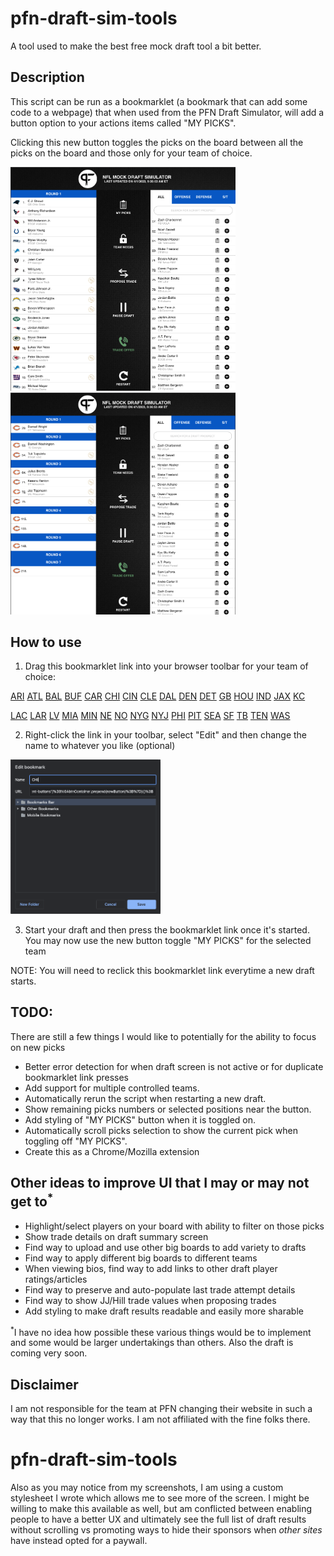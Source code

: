 # pfn-draft-sim-tools
A tool used to make the best free mock draft tool a bit better.

## Description
This script can be run as a bookmarklet (a bookmark that can add some code to a webpage) that when used from the PFN Draft Simulator, will add a button option to your actions items called "MY PICKS". 

Clicking this new button toggles the picks on the board between all the picks on the board and those only for your team of choice.

<img src="./images/toggle-off.png" width="360" alt="Screenshot toggle off" />
<img src="./images/toggle-on.png" width="360" alt="Screenshot toggle on" />


## How to use
1. Drag this bookmarklet link into your browser toolbar for your team of choice:

[ARI]("javascript:(function()%7Bconst%20TEAM%20%3D%20'ARI'%3B%0Alet%20toggledOn%20%3D%20false%3B%0A%0Aconst%20toggleMyPicks%20%3D%20(team)%20%3D%3E%20%7B%0A%20%20toggledOn%20%3D%20!toggledOn%3B%0A%0A%20%20const%20picks%20%3D%20document.getElementById('draft-order-list-container').getElementsByClassName('draft-card')%0A%0A%20%20const%20isMyPick%20%3D%20p%20%3D%3E%20(p.firstChild.firstChild.alt%20%3D%3D%3D%20team)%3B%0A%20%20for%20(const%20p%20of%20picks)%20%7B%0A%20%20%20%20p.style.display%20%3D%20(toggledOn%20%26%26%20!isMyPick(p))%20%3F%20'none'%20%3A%20'flex'%3B%0A%20%20%7D%0A%7D%0A%0Aconst%20btnImg%20%3D%20document.createElement('img')%3B%0AbtnImg.style.filter%20%3D%20'invert(1)'%3B%0AbtnImg.src%20%3D%20%22%2Fmockdraft%2Fsim-control-icons%2Fscouting-report-icon.png%22%3B%0A%0Aconst%20btnTxt%20%3D%20document.createElement('p')%3B%0AbtnTxt.innerText%20%3D%20'MY%20PICKS'%3B%0A%0Aconst%20newButton%20%3D%20document.createElement('button')%3B%0AnewButton.classList.add('sim-management-button-div')%3B%0AnewButton.addEventListener(%22click%22%2C%20()%20%3D%3E%20toggleMyPicks(TEAM)%2C%20false)%3B%0AnewButton.appendChild(btnImg)%3B%0AnewButton.appendChild(btnTxt)%3B%0A%0Aconst%20btnContainer%20%3D%20document.getElementById('sim-management-buttons')%3B%0AbtnContainer.prepend(newButton)%3B%7D)()%3B">)
[ATL]("javascript:(function()%7Bconst%20TEAM%20%3D%20'ATL'%3B%0Alet%20toggledOn%20%3D%20false%3B%0A%0Aconst%20toggleMyPicks%20%3D%20(team)%20%3D%3E%20%7B%0A%20%20toggledOn%20%3D%20!toggledOn%3B%0A%0A%20%20const%20picks%20%3D%20document.getElementById('draft-order-list-container').getElementsByClassName('draft-card')%0A%0A%20%20const%20isMyPick%20%3D%20p%20%3D%3E%20(p.firstChild.firstChild.alt%20%3D%3D%3D%20team)%3B%0A%20%20for%20(const%20p%20of%20picks)%20%7B%0A%20%20%20%20p.style.display%20%3D%20(toggledOn%20%26%26%20!isMyPick(p))%20%3F%20'none'%20%3A%20'flex'%3B%0A%20%20%7D%0A%7D%0A%0Aconst%20btnImg%20%3D%20document.createElement('img')%3B%0AbtnImg.style.filter%20%3D%20'invert(1)'%3B%0AbtnImg.src%20%3D%20%22%2Fmockdraft%2Fsim-control-icons%2Fscouting-report-icon.png%22%3B%0A%0Aconst%20btnTxt%20%3D%20document.createElement('p')%3B%0AbtnTxt.innerText%20%3D%20'MY%20PICKS'%3B%0A%0Aconst%20newButton%20%3D%20document.createElement('button')%3B%0AnewButton.classList.add('sim-management-button-div')%3B%0AnewButton.addEventListener(%22click%22%2C%20()%20%3D%3E%20toggleMyPicks(TEAM)%2C%20false)%3B%0AnewButton.appendChild(btnImg)%3B%0AnewButton.appendChild(btnTxt)%3B%0A%0Aconst%20btnContainer%20%3D%20document.getElementById('sim-management-buttons')%3B%0AbtnContainer.prepend(newButton)%3B%7D)()%3B">)
[BAL]("javascript:(function()%7Bconst%20TEAM%20%3D%20'BAL'%3B%0Alet%20toggledOn%20%3D%20false%3B%0A%0Aconst%20toggleMyPicks%20%3D%20(team)%20%3D%3E%20%7B%0A%20%20toggledOn%20%3D%20!toggledOn%3B%0A%0A%20%20const%20picks%20%3D%20document.getElementById('draft-order-list-container').getElementsByClassName('draft-card')%0A%0A%20%20const%20isMyPick%20%3D%20p%20%3D%3E%20(p.firstChild.firstChild.alt%20%3D%3D%3D%20team)%3B%0A%20%20for%20(const%20p%20of%20picks)%20%7B%0A%20%20%20%20p.style.display%20%3D%20(toggledOn%20%26%26%20!isMyPick(p))%20%3F%20'none'%20%3A%20'flex'%3B%0A%20%20%7D%0A%7D%0A%0Aconst%20btnImg%20%3D%20document.createElement('img')%3B%0AbtnImg.style.filter%20%3D%20'invert(1)'%3B%0AbtnImg.src%20%3D%20%22%2Fmockdraft%2Fsim-control-icons%2Fscouting-report-icon.png%22%3B%0A%0Aconst%20btnTxt%20%3D%20document.createElement('p')%3B%0AbtnTxt.innerText%20%3D%20'MY%20PICKS'%3B%0A%0Aconst%20newButton%20%3D%20document.createElement('button')%3B%0AnewButton.classList.add('sim-management-button-div')%3B%0AnewButton.addEventListener(%22click%22%2C%20()%20%3D%3E%20toggleMyPicks(TEAM)%2C%20false)%3B%0AnewButton.appendChild(btnImg)%3B%0AnewButton.appendChild(btnTxt)%3B%0A%0Aconst%20btnContainer%20%3D%20document.getElementById('sim-management-buttons')%3B%0AbtnContainer.prepend(newButton)%3B%7D)()%3B">)
[BUF]("javascript:(function()%7Bconst%20TEAM%20%3D%20'BUF'%3B%0Alet%20toggledOn%20%3D%20false%3B%0A%0Aconst%20toggleMyPicks%20%3D%20(team)%20%3D%3E%20%7B%0A%20%20toggledOn%20%3D%20!toggledOn%3B%0A%0A%20%20const%20picks%20%3D%20document.getElementById('draft-order-list-container').getElementsByClassName('draft-card')%0A%0A%20%20const%20isMyPick%20%3D%20p%20%3D%3E%20(p.firstChild.firstChild.alt%20%3D%3D%3D%20team)%3B%0A%20%20for%20(const%20p%20of%20picks)%20%7B%0A%20%20%20%20p.style.display%20%3D%20(toggledOn%20%26%26%20!isMyPick(p))%20%3F%20'none'%20%3A%20'flex'%3B%0A%20%20%7D%0A%7D%0A%0Aconst%20btnImg%20%3D%20document.createElement('img')%3B%0AbtnImg.style.filter%20%3D%20'invert(1)'%3B%0AbtnImg.src%20%3D%20%22%2Fmockdraft%2Fsim-control-icons%2Fscouting-report-icon.png%22%3B%0A%0Aconst%20btnTxt%20%3D%20document.createElement('p')%3B%0AbtnTxt.innerText%20%3D%20'MY%20PICKS'%3B%0A%0Aconst%20newButton%20%3D%20document.createElement('button')%3B%0AnewButton.classList.add('sim-management-button-div')%3B%0AnewButton.addEventListener(%22click%22%2C%20()%20%3D%3E%20toggleMyPicks(TEAM)%2C%20false)%3B%0AnewButton.appendChild(btnImg)%3B%0AnewButton.appendChild(btnTxt)%3B%0A%0Aconst%20btnContainer%20%3D%20document.getElementById('sim-management-buttons')%3B%0AbtnContainer.prepend(newButton)%3B%7D)()%3B">)
[CAR]("javascript:(function()%7Bconst%20TEAM%20%3D%20'CAR'%3B%0Alet%20toggledOn%20%3D%20false%3B%0A%0Aconst%20toggleMyPicks%20%3D%20(team)%20%3D%3E%20%7B%0A%20%20toggledOn%20%3D%20!toggledOn%3B%0A%0A%20%20const%20picks%20%3D%20document.getElementById('draft-order-list-container').getElementsByClassName('draft-card')%0A%0A%20%20const%20isMyPick%20%3D%20p%20%3D%3E%20(p.firstChild.firstChild.alt%20%3D%3D%3D%20team)%3B%0A%20%20for%20(const%20p%20of%20picks)%20%7B%0A%20%20%20%20p.style.display%20%3D%20(toggledOn%20%26%26%20!isMyPick(p))%20%3F%20'none'%20%3A%20'flex'%3B%0A%20%20%7D%0A%7D%0A%0Aconst%20btnImg%20%3D%20document.createElement('img')%3B%0AbtnImg.style.filter%20%3D%20'invert(1)'%3B%0AbtnImg.src%20%3D%20%22%2Fmockdraft%2Fsim-control-icons%2Fscouting-report-icon.png%22%3B%0A%0Aconst%20btnTxt%20%3D%20document.createElement('p')%3B%0AbtnTxt.innerText%20%3D%20'MY%20PICKS'%3B%0A%0Aconst%20newButton%20%3D%20document.createElement('button')%3B%0AnewButton.classList.add('sim-management-button-div')%3B%0AnewButton.addEventListener(%22click%22%2C%20()%20%3D%3E%20toggleMyPicks(TEAM)%2C%20false)%3B%0AnewButton.appendChild(btnImg)%3B%0AnewButton.appendChild(btnTxt)%3B%0A%0Aconst%20btnContainer%20%3D%20document.getElementById('sim-management-buttons')%3B%0AbtnContainer.prepend(newButton)%3B%7D)()%3B">)
[CHI]("javascript:(function()%7Bconst%20TEAM%20%3D%20'CHI'%3B%0Alet%20toggledOn%20%3D%20false%3B%0A%0Aconst%20toggleMyPicks%20%3D%20(team)%20%3D%3E%20%7B%0A%20%20toggledOn%20%3D%20!toggledOn%3B%0A%0A%20%20const%20picks%20%3D%20document.getElementById('draft-order-list-container').getElementsByClassName('draft-card')%0A%0A%20%20const%20isMyPick%20%3D%20p%20%3D%3E%20(p.firstChild.firstChild.alt%20%3D%3D%3D%20team)%3B%0A%20%20for%20(const%20p%20of%20picks)%20%7B%0A%20%20%20%20p.style.display%20%3D%20(toggledOn%20%26%26%20!isMyPick(p))%20%3F%20'none'%20%3A%20'flex'%3B%0A%20%20%7D%0A%7D%0A%0Aconst%20btnImg%20%3D%20document.createElement('img')%3B%0AbtnImg.style.filter%20%3D%20'invert(1)'%3B%0AbtnImg.src%20%3D%20%22%2Fmockdraft%2Fsim-control-icons%2Fscouting-report-icon.png%22%3B%0A%0Aconst%20btnTxt%20%3D%20document.createElement('p')%3B%0AbtnTxt.innerText%20%3D%20'MY%20PICKS'%3B%0A%0Aconst%20newButton%20%3D%20document.createElement('button')%3B%0AnewButton.classList.add('sim-management-button-div')%3B%0AnewButton.addEventListener(%22click%22%2C%20()%20%3D%3E%20toggleMyPicks(TEAM)%2C%20false)%3B%0AnewButton.appendChild(btnImg)%3B%0AnewButton.appendChild(btnTxt)%3B%0A%0Aconst%20btnContainer%20%3D%20document.getElementById('sim-management-buttons')%3B%0AbtnContainer.prepend(newButton)%3B%7D)()%3B">)
[CIN]("javascript:(function()%7Bconst%20TEAM%20%3D%20'CIN'%3B%0Alet%20toggledOn%20%3D%20false%3B%0A%0Aconst%20toggleMyPicks%20%3D%20(team)%20%3D%3E%20%7B%0A%20%20toggledOn%20%3D%20!toggledOn%3B%0A%0A%20%20const%20picks%20%3D%20document.getElementById('draft-order-list-container').getElementsByClassName('draft-card')%0A%0A%20%20const%20isMyPick%20%3D%20p%20%3D%3E%20(p.firstChild.firstChild.alt%20%3D%3D%3D%20team)%3B%0A%20%20for%20(const%20p%20of%20picks)%20%7B%0A%20%20%20%20p.style.display%20%3D%20(toggledOn%20%26%26%20!isMyPick(p))%20%3F%20'none'%20%3A%20'flex'%3B%0A%20%20%7D%0A%7D%0A%0Aconst%20btnImg%20%3D%20document.createElement('img')%3B%0AbtnImg.style.filter%20%3D%20'invert(1)'%3B%0AbtnImg.src%20%3D%20%22%2Fmockdraft%2Fsim-control-icons%2Fscouting-report-icon.png%22%3B%0A%0Aconst%20btnTxt%20%3D%20document.createElement('p')%3B%0AbtnTxt.innerText%20%3D%20'MY%20PICKS'%3B%0A%0Aconst%20newButton%20%3D%20document.createElement('button')%3B%0AnewButton.classList.add('sim-management-button-div')%3B%0AnewButton.addEventListener(%22click%22%2C%20()%20%3D%3E%20toggleMyPicks(TEAM)%2C%20false)%3B%0AnewButton.appendChild(btnImg)%3B%0AnewButton.appendChild(btnTxt)%3B%0A%0Aconst%20btnContainer%20%3D%20document.getElementById('sim-management-buttons')%3B%0AbtnContainer.prepend(newButton)%3B%7D)()%3B">)
[CLE]("javascript:(function()%7Bconst%20TEAM%20%3D%20'CLE'%3B%0Alet%20toggledOn%20%3D%20false%3B%0A%0Aconst%20toggleMyPicks%20%3D%20(team)%20%3D%3E%20%7B%0A%20%20toggledOn%20%3D%20!toggledOn%3B%0A%0A%20%20const%20picks%20%3D%20document.getElementById('draft-order-list-container').getElementsByClassName('draft-card')%0A%0A%20%20const%20isMyPick%20%3D%20p%20%3D%3E%20(p.firstChild.firstChild.alt%20%3D%3D%3D%20team)%3B%0A%20%20for%20(const%20p%20of%20picks)%20%7B%0A%20%20%20%20p.style.display%20%3D%20(toggledOn%20%26%26%20!isMyPick(p))%20%3F%20'none'%20%3A%20'flex'%3B%0A%20%20%7D%0A%7D%0A%0Aconst%20btnImg%20%3D%20document.createElement('img')%3B%0AbtnImg.style.filter%20%3D%20'invert(1)'%3B%0AbtnImg.src%20%3D%20%22%2Fmockdraft%2Fsim-control-icons%2Fscouting-report-icon.png%22%3B%0A%0Aconst%20btnTxt%20%3D%20document.createElement('p')%3B%0AbtnTxt.innerText%20%3D%20'MY%20PICKS'%3B%0A%0Aconst%20newButton%20%3D%20document.createElement('button')%3B%0AnewButton.classList.add('sim-management-button-div')%3B%0AnewButton.addEventListener(%22click%22%2C%20()%20%3D%3E%20toggleMyPicks(TEAM)%2C%20false)%3B%0AnewButton.appendChild(btnImg)%3B%0AnewButton.appendChild(btnTxt)%3B%0A%0Aconst%20btnContainer%20%3D%20document.getElementById('sim-management-buttons')%3B%0AbtnContainer.prepend(newButton)%3B%7D)()%3B">)
[DAL]("javascript:(function()%7Bconst%20TEAM%20%3D%20'DAL'%3B%0Alet%20toggledOn%20%3D%20false%3B%0A%0Aconst%20toggleMyPicks%20%3D%20(team)%20%3D%3E%20%7B%0A%20%20toggledOn%20%3D%20!toggledOn%3B%0A%0A%20%20const%20picks%20%3D%20document.getElementById('draft-order-list-container').getElementsByClassName('draft-card')%0A%0A%20%20const%20isMyPick%20%3D%20p%20%3D%3E%20(p.firstChild.firstChild.alt%20%3D%3D%3D%20team)%3B%0A%20%20for%20(const%20p%20of%20picks)%20%7B%0A%20%20%20%20p.style.display%20%3D%20(toggledOn%20%26%26%20!isMyPick(p))%20%3F%20'none'%20%3A%20'flex'%3B%0A%20%20%7D%0A%7D%0A%0Aconst%20btnImg%20%3D%20document.createElement('img')%3B%0AbtnImg.style.filter%20%3D%20'invert(1)'%3B%0AbtnImg.src%20%3D%20%22%2Fmockdraft%2Fsim-control-icons%2Fscouting-report-icon.png%22%3B%0A%0Aconst%20btnTxt%20%3D%20document.createElement('p')%3B%0AbtnTxt.innerText%20%3D%20'MY%20PICKS'%3B%0A%0Aconst%20newButton%20%3D%20document.createElement('button')%3B%0AnewButton.classList.add('sim-management-button-div')%3B%0AnewButton.addEventListener(%22click%22%2C%20()%20%3D%3E%20toggleMyPicks(TEAM)%2C%20false)%3B%0AnewButton.appendChild(btnImg)%3B%0AnewButton.appendChild(btnTxt)%3B%0A%0Aconst%20btnContainer%20%3D%20document.getElementById('sim-management-buttons')%3B%0AbtnContainer.prepend(newButton)%3B%7D)()%3B">)
[DEN]("javascript:(function()%7Bconst%20TEAM%20%3D%20'DEN'%3B%0Alet%20toggledOn%20%3D%20false%3B%0A%0Aconst%20toggleMyPicks%20%3D%20(team)%20%3D%3E%20%7B%0A%20%20toggledOn%20%3D%20!toggledOn%3B%0A%0A%20%20const%20picks%20%3D%20document.getElementById('draft-order-list-container').getElementsByClassName('draft-card')%0A%0A%20%20const%20isMyPick%20%3D%20p%20%3D%3E%20(p.firstChild.firstChild.alt%20%3D%3D%3D%20team)%3B%0A%20%20for%20(const%20p%20of%20picks)%20%7B%0A%20%20%20%20p.style.display%20%3D%20(toggledOn%20%26%26%20!isMyPick(p))%20%3F%20'none'%20%3A%20'flex'%3B%0A%20%20%7D%0A%7D%0A%0Aconst%20btnImg%20%3D%20document.createElement('img')%3B%0AbtnImg.style.filter%20%3D%20'invert(1)'%3B%0AbtnImg.src%20%3D%20%22%2Fmockdraft%2Fsim-control-icons%2Fscouting-report-icon.png%22%3B%0A%0Aconst%20btnTxt%20%3D%20document.createElement('p')%3B%0AbtnTxt.innerText%20%3D%20'MY%20PICKS'%3B%0A%0Aconst%20newButton%20%3D%20document.createElement('button')%3B%0AnewButton.classList.add('sim-management-button-div')%3B%0AnewButton.addEventListener(%22click%22%2C%20()%20%3D%3E%20toggleMyPicks(TEAM)%2C%20false)%3B%0AnewButton.appendChild(btnImg)%3B%0AnewButton.appendChild(btnTxt)%3B%0A%0Aconst%20btnContainer%20%3D%20document.getElementById('sim-management-buttons')%3B%0AbtnContainer.prepend(newButton)%3B%7D)()%3B">)
[DET]("javascript:(function()%7Bconst%20TEAM%20%3D%20'DET'%3B%0Alet%20toggledOn%20%3D%20false%3B%0A%0Aconst%20toggleMyPicks%20%3D%20(team)%20%3D%3E%20%7B%0A%20%20toggledOn%20%3D%20!toggledOn%3B%0A%0A%20%20const%20picks%20%3D%20document.getElementById('draft-order-list-container').getElementsByClassName('draft-card')%0A%0A%20%20const%20isMyPick%20%3D%20p%20%3D%3E%20(p.firstChild.firstChild.alt%20%3D%3D%3D%20team)%3B%0A%20%20for%20(const%20p%20of%20picks)%20%7B%0A%20%20%20%20p.style.display%20%3D%20(toggledOn%20%26%26%20!isMyPick(p))%20%3F%20'none'%20%3A%20'flex'%3B%0A%20%20%7D%0A%7D%0A%0Aconst%20btnImg%20%3D%20document.createElement('img')%3B%0AbtnImg.style.filter%20%3D%20'invert(1)'%3B%0AbtnImg.src%20%3D%20%22%2Fmockdraft%2Fsim-control-icons%2Fscouting-report-icon.png%22%3B%0A%0Aconst%20btnTxt%20%3D%20document.createElement('p')%3B%0AbtnTxt.innerText%20%3D%20'MY%20PICKS'%3B%0A%0Aconst%20newButton%20%3D%20document.createElement('button')%3B%0AnewButton.classList.add('sim-management-button-div')%3B%0AnewButton.addEventListener(%22click%22%2C%20()%20%3D%3E%20toggleMyPicks(TEAM)%2C%20false)%3B%0AnewButton.appendChild(btnImg)%3B%0AnewButton.appendChild(btnTxt)%3B%0A%0Aconst%20btnContainer%20%3D%20document.getElementById('sim-management-buttons')%3B%0AbtnContainer.prepend(newButton)%3B%7D)()%3B">)
[GB]("javascript:(function()%7Bconst%20TEAM%20%3D%20'GB'%3B%0Alet%20toggledOn%20%3D%20false%3B%0A%0Aconst%20toggleMyPicks%20%3D%20(team)%20%3D%3E%20%7B%0A%20%20toggledOn%20%3D%20!toggledOn%3B%0A%0A%20%20const%20picks%20%3D%20document.getElementById('draft-order-list-container').getElementsByClassName('draft-card')%0A%0A%20%20const%20isMyPick%20%3D%20p%20%3D%3E%20(p.firstChild.firstChild.alt%20%3D%3D%3D%20team)%3B%0A%20%20for%20(const%20p%20of%20picks)%20%7B%0A%20%20%20%20p.style.display%20%3D%20(toggledOn%20%26%26%20!isMyPick(p))%20%3F%20'none'%20%3A%20'flex'%3B%0A%20%20%7D%0A%7D%0A%0Aconst%20btnImg%20%3D%20document.createElement('img')%3B%0AbtnImg.style.filter%20%3D%20'invert(1)'%3B%0AbtnImg.src%20%3D%20%22%2Fmockdraft%2Fsim-control-icons%2Fscouting-report-icon.png%22%3B%0A%0Aconst%20btnTxt%20%3D%20document.createElement('p')%3B%0AbtnTxt.innerText%20%3D%20'MY%20PICKS'%3B%0A%0Aconst%20newButton%20%3D%20document.createElement('button')%3B%0AnewButton.classList.add('sim-management-button-div')%3B%0AnewButton.addEventListener(%22click%22%2C%20()%20%3D%3E%20toggleMyPicks(TEAM)%2C%20false)%3B%0AnewButton.appendChild(btnImg)%3B%0AnewButton.appendChild(btnTxt)%3B%0A%0Aconst%20btnContainer%20%3D%20document.getElementById('sim-management-buttons')%3B%0AbtnContainer.prepend(newButton)%3B%7D)()%3B">)
[HOU]("javascript:(function()%7Bconst%20TEAM%20%3D%20'HOU'%3B%0Alet%20toggledOn%20%3D%20false%3B%0A%0Aconst%20toggleMyPicks%20%3D%20(team)%20%3D%3E%20%7B%0A%20%20toggledOn%20%3D%20!toggledOn%3B%0A%0A%20%20const%20picks%20%3D%20document.getElementById('draft-order-list-container').getElementsByClassName('draft-card')%0A%0A%20%20const%20isMyPick%20%3D%20p%20%3D%3E%20(p.firstChild.firstChild.alt%20%3D%3D%3D%20team)%3B%0A%20%20for%20(const%20p%20of%20picks)%20%7B%0A%20%20%20%20p.style.display%20%3D%20(toggledOn%20%26%26%20!isMyPick(p))%20%3F%20'none'%20%3A%20'flex'%3B%0A%20%20%7D%0A%7D%0A%0Aconst%20btnImg%20%3D%20document.createElement('img')%3B%0AbtnImg.style.filter%20%3D%20'invert(1)'%3B%0AbtnImg.src%20%3D%20%22%2Fmockdraft%2Fsim-control-icons%2Fscouting-report-icon.png%22%3B%0A%0Aconst%20btnTxt%20%3D%20document.createElement('p')%3B%0AbtnTxt.innerText%20%3D%20'MY%20PICKS'%3B%0A%0Aconst%20newButton%20%3D%20document.createElement('button')%3B%0AnewButton.classList.add('sim-management-button-div')%3B%0AnewButton.addEventListener(%22click%22%2C%20()%20%3D%3E%20toggleMyPicks(TEAM)%2C%20false)%3B%0AnewButton.appendChild(btnImg)%3B%0AnewButton.appendChild(btnTxt)%3B%0A%0Aconst%20btnContainer%20%3D%20document.getElementById('sim-management-buttons')%3B%0AbtnContainer.prepend(newButton)%3B%7D)()%3B">)
[IND]("javascript:(function()%7Bconst%20TEAM%20%3D%20'IND'%3B%0Alet%20toggledOn%20%3D%20false%3B%0A%0Aconst%20toggleMyPicks%20%3D%20(team)%20%3D%3E%20%7B%0A%20%20toggledOn%20%3D%20!toggledOn%3B%0A%0A%20%20const%20picks%20%3D%20document.getElementById('draft-order-list-container').getElementsByClassName('draft-card')%0A%0A%20%20const%20isMyPick%20%3D%20p%20%3D%3E%20(p.firstChild.firstChild.alt%20%3D%3D%3D%20team)%3B%0A%20%20for%20(const%20p%20of%20picks)%20%7B%0A%20%20%20%20p.style.display%20%3D%20(toggledOn%20%26%26%20!isMyPick(p))%20%3F%20'none'%20%3A%20'flex'%3B%0A%20%20%7D%0A%7D%0A%0Aconst%20btnImg%20%3D%20document.createElement('img')%3B%0AbtnImg.style.filter%20%3D%20'invert(1)'%3B%0AbtnImg.src%20%3D%20%22%2Fmockdraft%2Fsim-control-icons%2Fscouting-report-icon.png%22%3B%0A%0Aconst%20btnTxt%20%3D%20document.createElement('p')%3B%0AbtnTxt.innerText%20%3D%20'MY%20PICKS'%3B%0A%0Aconst%20newButton%20%3D%20document.createElement('button')%3B%0AnewButton.classList.add('sim-management-button-div')%3B%0AnewButton.addEventListener(%22click%22%2C%20()%20%3D%3E%20toggleMyPicks(TEAM)%2C%20false)%3B%0AnewButton.appendChild(btnImg)%3B%0AnewButton.appendChild(btnTxt)%3B%0A%0Aconst%20btnContainer%20%3D%20document.getElementById('sim-management-buttons')%3B%0AbtnContainer.prepend(newButton)%3B%7D)()%3B">)
[JAX]("javascript:(function()%7Bconst%20TEAM%20%3D%20'JAX'%3B%0Alet%20toggledOn%20%3D%20false%3B%0A%0Aconst%20toggleMyPicks%20%3D%20(team)%20%3D%3E%20%7B%0A%20%20toggledOn%20%3D%20!toggledOn%3B%0A%0A%20%20const%20picks%20%3D%20document.getElementById('draft-order-list-container').getElementsByClassName('draft-card')%0A%0A%20%20const%20isMyPick%20%3D%20p%20%3D%3E%20(p.firstChild.firstChild.alt%20%3D%3D%3D%20team)%3B%0A%20%20for%20(const%20p%20of%20picks)%20%7B%0A%20%20%20%20p.style.display%20%3D%20(toggledOn%20%26%26%20!isMyPick(p))%20%3F%20'none'%20%3A%20'flex'%3B%0A%20%20%7D%0A%7D%0A%0Aconst%20btnImg%20%3D%20document.createElement('img')%3B%0AbtnImg.style.filter%20%3D%20'invert(1)'%3B%0AbtnImg.src%20%3D%20%22%2Fmockdraft%2Fsim-control-icons%2Fscouting-report-icon.png%22%3B%0A%0Aconst%20btnTxt%20%3D%20document.createElement('p')%3B%0AbtnTxt.innerText%20%3D%20'MY%20PICKS'%3B%0A%0Aconst%20newButton%20%3D%20document.createElement('button')%3B%0AnewButton.classList.add('sim-management-button-div')%3B%0AnewButton.addEventListener(%22click%22%2C%20()%20%3D%3E%20toggleMyPicks(TEAM)%2C%20false)%3B%0AnewButton.appendChild(btnImg)%3B%0AnewButton.appendChild(btnTxt)%3B%0A%0Aconst%20btnContainer%20%3D%20document.getElementById('sim-management-buttons')%3B%0AbtnContainer.prepend(newButton)%3B%7D)()%3B">)
[KC]("javascript:(function()%7Bconst%20TEAM%20%3D%20'KC'%3B%0Alet%20toggledOn%20%3D%20false%3B%0A%0Aconst%20toggleMyPicks%20%3D%20(team)%20%3D%3E%20%7B%0A%20%20toggledOn%20%3D%20!toggledOn%3B%0A%0A%20%20const%20picks%20%3D%20document.getElementById('draft-order-list-container').getElementsByClassName('draft-card')%0A%0A%20%20const%20isMyPick%20%3D%20p%20%3D%3E%20(p.firstChild.firstChild.alt%20%3D%3D%3D%20team)%3B%0A%20%20for%20(const%20p%20of%20picks)%20%7B%0A%20%20%20%20p.style.display%20%3D%20(toggledOn%20%26%26%20!isMyPick(p))%20%3F%20'none'%20%3A%20'flex'%3B%0A%20%20%7D%0A%7D%0A%0Aconst%20btnImg%20%3D%20document.createElement('img')%3B%0AbtnImg.style.filter%20%3D%20'invert(1)'%3B%0AbtnImg.src%20%3D%20%22%2Fmockdraft%2Fsim-control-icons%2Fscouting-report-icon.png%22%3B%0A%0Aconst%20btnTxt%20%3D%20document.createElement('p')%3B%0AbtnTxt.innerText%20%3D%20'MY%20PICKS'%3B%0A%0Aconst%20newButton%20%3D%20document.createElement('button')%3B%0AnewButton.classList.add('sim-management-button-div')%3B%0AnewButton.addEventListener(%22click%22%2C%20()%20%3D%3E%20toggleMyPicks(TEAM)%2C%20false)%3B%0AnewButton.appendChild(btnImg)%3B%0AnewButton.appendChild(btnTxt)%3B%0A%0Aconst%20btnContainer%20%3D%20document.getElementById('sim-management-buttons')%3B%0AbtnContainer.prepend(newButton)%3B%7D)()%3B">)
 
[LAC]("javascript:(function()%7Bconst%20TEAM%20%3D%20'LAC'%3B%0Alet%20toggledOn%20%3D%20false%3B%0A%0Aconst%20toggleMyPicks%20%3D%20(team)%20%3D%3E%20%7B%0A%20%20toggledOn%20%3D%20!toggledOn%3B%0A%0A%20%20const%20picks%20%3D%20document.getElementById('draft-order-list-container').getElementsByClassName('draft-card')%0A%0A%20%20const%20isMyPick%20%3D%20p%20%3D%3E%20(p.firstChild.firstChild.alt%20%3D%3D%3D%20team)%3B%0A%20%20for%20(const%20p%20of%20picks)%20%7B%0A%20%20%20%20p.style.display%20%3D%20(toggledOn%20%26%26%20!isMyPick(p))%20%3F%20'none'%20%3A%20'flex'%3B%0A%20%20%7D%0A%7D%0A%0Aconst%20btnImg%20%3D%20document.createElement('img')%3B%0AbtnImg.style.filter%20%3D%20'invert(1)'%3B%0AbtnImg.src%20%3D%20%22%2Fmockdraft%2Fsim-control-icons%2Fscouting-report-icon.png%22%3B%0A%0Aconst%20btnTxt%20%3D%20document.createElement('p')%3B%0AbtnTxt.innerText%20%3D%20'MY%20PICKS'%3B%0A%0Aconst%20newButton%20%3D%20document.createElement('button')%3B%0AnewButton.classList.add('sim-management-button-div')%3B%0AnewButton.addEventListener(%22click%22%2C%20()%20%3D%3E%20toggleMyPicks(TEAM)%2C%20false)%3B%0AnewButton.appendChild(btnImg)%3B%0AnewButton.appendChild(btnTxt)%3B%0A%0Aconst%20btnContainer%20%3D%20document.getElementById('sim-management-buttons')%3B%0AbtnContainer.prepend(newButton)%3B%7D)()%3B">)
[LAR]("javascript:(function()%7Bconst%20TEAM%20%3D%20'LAR'%3B%0Alet%20toggledOn%20%3D%20false%3B%0A%0Aconst%20toggleMyPicks%20%3D%20(team)%20%3D%3E%20%7B%0A%20%20toggledOn%20%3D%20!toggledOn%3B%0A%0A%20%20const%20picks%20%3D%20document.getElementById('draft-order-list-container').getElementsByClassName('draft-card')%0A%0A%20%20const%20isMyPick%20%3D%20p%20%3D%3E%20(p.firstChild.firstChild.alt%20%3D%3D%3D%20team)%3B%0A%20%20for%20(const%20p%20of%20picks)%20%7B%0A%20%20%20%20p.style.display%20%3D%20(toggledOn%20%26%26%20!isMyPick(p))%20%3F%20'none'%20%3A%20'flex'%3B%0A%20%20%7D%0A%7D%0A%0Aconst%20btnImg%20%3D%20document.createElement('img')%3B%0AbtnImg.style.filter%20%3D%20'invert(1)'%3B%0AbtnImg.src%20%3D%20%22%2Fmockdraft%2Fsim-control-icons%2Fscouting-report-icon.png%22%3B%0A%0Aconst%20btnTxt%20%3D%20document.createElement('p')%3B%0AbtnTxt.innerText%20%3D%20'MY%20PICKS'%3B%0A%0Aconst%20newButton%20%3D%20document.createElement('button')%3B%0AnewButton.classList.add('sim-management-button-div')%3B%0AnewButton.addEventListener(%22click%22%2C%20()%20%3D%3E%20toggleMyPicks(TEAM)%2C%20false)%3B%0AnewButton.appendChild(btnImg)%3B%0AnewButton.appendChild(btnTxt)%3B%0A%0Aconst%20btnContainer%20%3D%20document.getElementById('sim-management-buttons')%3B%0AbtnContainer.prepend(newButton)%3B%7D)()%3B">)
[LV]("javascript:(function()%7Bconst%20TEAM%20%3D%20'LV'%3B%0Alet%20toggledOn%20%3D%20false%3B%0A%0Aconst%20toggleMyPicks%20%3D%20(team)%20%3D%3E%20%7B%0A%20%20toggledOn%20%3D%20!toggledOn%3B%0A%0A%20%20const%20picks%20%3D%20document.getElementById('draft-order-list-container').getElementsByClassName('draft-card')%0A%0A%20%20const%20isMyPick%20%3D%20p%20%3D%3E%20(p.firstChild.firstChild.alt%20%3D%3D%3D%20team)%3B%0A%20%20for%20(const%20p%20of%20picks)%20%7B%0A%20%20%20%20p.style.display%20%3D%20(toggledOn%20%26%26%20!isMyPick(p))%20%3F%20'none'%20%3A%20'flex'%3B%0A%20%20%7D%0A%7D%0A%0Aconst%20btnImg%20%3D%20document.createElement('img')%3B%0AbtnImg.style.filter%20%3D%20'invert(1)'%3B%0AbtnImg.src%20%3D%20%22%2Fmockdraft%2Fsim-control-icons%2Fscouting-report-icon.png%22%3B%0A%0Aconst%20btnTxt%20%3D%20document.createElement('p')%3B%0AbtnTxt.innerText%20%3D%20'MY%20PICKS'%3B%0A%0Aconst%20newButton%20%3D%20document.createElement('button')%3B%0AnewButton.classList.add('sim-management-button-div')%3B%0AnewButton.addEventListener(%22click%22%2C%20()%20%3D%3E%20toggleMyPicks(TEAM)%2C%20false)%3B%0AnewButton.appendChild(btnImg)%3B%0AnewButton.appendChild(btnTxt)%3B%0A%0Aconst%20btnContainer%20%3D%20document.getElementById('sim-management-buttons')%3B%0AbtnContainer.prepend(newButton)%3B%7D)()%3B">)
[MIA]("javascript:(function()%7Bconst%20TEAM%20%3D%20'MIA'%3B%0Alet%20toggledOn%20%3D%20false%3B%0A%0Aconst%20toggleMyPicks%20%3D%20(team)%20%3D%3E%20%7B%0A%20%20toggledOn%20%3D%20!toggledOn%3B%0A%0A%20%20const%20picks%20%3D%20document.getElementById('draft-order-list-container').getElementsByClassName('draft-card')%0A%0A%20%20const%20isMyPick%20%3D%20p%20%3D%3E%20(p.firstChild.firstChild.alt%20%3D%3D%3D%20team)%3B%0A%20%20for%20(const%20p%20of%20picks)%20%7B%0A%20%20%20%20p.style.display%20%3D%20(toggledOn%20%26%26%20!isMyPick(p))%20%3F%20'none'%20%3A%20'flex'%3B%0A%20%20%7D%0A%7D%0A%0Aconst%20btnImg%20%3D%20document.createElement('img')%3B%0AbtnImg.style.filter%20%3D%20'invert(1)'%3B%0AbtnImg.src%20%3D%20%22%2Fmockdraft%2Fsim-control-icons%2Fscouting-report-icon.png%22%3B%0A%0Aconst%20btnTxt%20%3D%20document.createElement('p')%3B%0AbtnTxt.innerText%20%3D%20'MY%20PICKS'%3B%0A%0Aconst%20newButton%20%3D%20document.createElement('button')%3B%0AnewButton.classList.add('sim-management-button-div')%3B%0AnewButton.addEventListener(%22click%22%2C%20()%20%3D%3E%20toggleMyPicks(TEAM)%2C%20false)%3B%0AnewButton.appendChild(btnImg)%3B%0AnewButton.appendChild(btnTxt)%3B%0A%0Aconst%20btnContainer%20%3D%20document.getElementById('sim-management-buttons')%3B%0AbtnContainer.prepend(newButton)%3B%7D)()%3B">)
[MIN]("javascript:(function()%7Bconst%20TEAM%20%3D%20'MIN'%3B%0Alet%20toggledOn%20%3D%20false%3B%0A%0Aconst%20toggleMyPicks%20%3D%20(team)%20%3D%3E%20%7B%0A%20%20toggledOn%20%3D%20!toggledOn%3B%0A%0A%20%20const%20picks%20%3D%20document.getElementById('draft-order-list-container').getElementsByClassName('draft-card')%0A%0A%20%20const%20isMyPick%20%3D%20p%20%3D%3E%20(p.firstChild.firstChild.alt%20%3D%3D%3D%20team)%3B%0A%20%20for%20(const%20p%20of%20picks)%20%7B%0A%20%20%20%20p.style.display%20%3D%20(toggledOn%20%26%26%20!isMyPick(p))%20%3F%20'none'%20%3A%20'flex'%3B%0A%20%20%7D%0A%7D%0A%0Aconst%20btnImg%20%3D%20document.createElement('img')%3B%0AbtnImg.style.filter%20%3D%20'invert(1)'%3B%0AbtnImg.src%20%3D%20%22%2Fmockdraft%2Fsim-control-icons%2Fscouting-report-icon.png%22%3B%0A%0Aconst%20btnTxt%20%3D%20document.createElement('p')%3B%0AbtnTxt.innerText%20%3D%20'MY%20PICKS'%3B%0A%0Aconst%20newButton%20%3D%20document.createElement('button')%3B%0AnewButton.classList.add('sim-management-button-div')%3B%0AnewButton.addEventListener(%22click%22%2C%20()%20%3D%3E%20toggleMyPicks(TEAM)%2C%20false)%3B%0AnewButton.appendChild(btnImg)%3B%0AnewButton.appendChild(btnTxt)%3B%0A%0Aconst%20btnContainer%20%3D%20document.getElementById('sim-management-buttons')%3B%0AbtnContainer.prepend(newButton)%3B%7D)()%3B">)
[NE]("javascript:(function()%7Bconst%20TEAM%20%3D%20'NE'%3B%0Alet%20toggledOn%20%3D%20false%3B%0A%0Aconst%20toggleMyPicks%20%3D%20(team)%20%3D%3E%20%7B%0A%20%20toggledOn%20%3D%20!toggledOn%3B%0A%0A%20%20const%20picks%20%3D%20document.getElementById('draft-order-list-container').getElementsByClassName('draft-card')%0A%0A%20%20const%20isMyPick%20%3D%20p%20%3D%3E%20(p.firstChild.firstChild.alt%20%3D%3D%3D%20team)%3B%0A%20%20for%20(const%20p%20of%20picks)%20%7B%0A%20%20%20%20p.style.display%20%3D%20(toggledOn%20%26%26%20!isMyPick(p))%20%3F%20'none'%20%3A%20'flex'%3B%0A%20%20%7D%0A%7D%0A%0Aconst%20btnImg%20%3D%20document.createElement('img')%3B%0AbtnImg.style.filter%20%3D%20'invert(1)'%3B%0AbtnImg.src%20%3D%20%22%2Fmockdraft%2Fsim-control-icons%2Fscouting-report-icon.png%22%3B%0A%0Aconst%20btnTxt%20%3D%20document.createElement('p')%3B%0AbtnTxt.innerText%20%3D%20'MY%20PICKS'%3B%0A%0Aconst%20newButton%20%3D%20document.createElement('button')%3B%0AnewButton.classList.add('sim-management-button-div')%3B%0AnewButton.addEventListener(%22click%22%2C%20()%20%3D%3E%20toggleMyPicks(TEAM)%2C%20false)%3B%0AnewButton.appendChild(btnImg)%3B%0AnewButton.appendChild(btnTxt)%3B%0A%0Aconst%20btnContainer%20%3D%20document.getElementById('sim-management-buttons')%3B%0AbtnContainer.prepend(newButton)%3B%7D)()%3B">)
[NO]("javascript:(function()%7Bconst%20TEAM%20%3D%20'NO'%3B%0Alet%20toggledOn%20%3D%20false%3B%0A%0Aconst%20toggleMyPicks%20%3D%20(team)%20%3D%3E%20%7B%0A%20%20toggledOn%20%3D%20!toggledOn%3B%0A%0A%20%20const%20picks%20%3D%20document.getElementById('draft-order-list-container').getElementsByClassName('draft-card')%0A%0A%20%20const%20isMyPick%20%3D%20p%20%3D%3E%20(p.firstChild.firstChild.alt%20%3D%3D%3D%20team)%3B%0A%20%20for%20(const%20p%20of%20picks)%20%7B%0A%20%20%20%20p.style.display%20%3D%20(toggledOn%20%26%26%20!isMyPick(p))%20%3F%20'none'%20%3A%20'flex'%3B%0A%20%20%7D%0A%7D%0A%0Aconst%20btnImg%20%3D%20document.createElement('img')%3B%0AbtnImg.style.filter%20%3D%20'invert(1)'%3B%0AbtnImg.src%20%3D%20%22%2Fmockdraft%2Fsim-control-icons%2Fscouting-report-icon.png%22%3B%0A%0Aconst%20btnTxt%20%3D%20document.createElement('p')%3B%0AbtnTxt.innerText%20%3D%20'MY%20PICKS'%3B%0A%0Aconst%20newButton%20%3D%20document.createElement('button')%3B%0AnewButton.classList.add('sim-management-button-div')%3B%0AnewButton.addEventListener(%22click%22%2C%20()%20%3D%3E%20toggleMyPicks(TEAM)%2C%20false)%3B%0AnewButton.appendChild(btnImg)%3B%0AnewButton.appendChild(btnTxt)%3B%0A%0Aconst%20btnContainer%20%3D%20document.getElementById('sim-management-buttons')%3B%0AbtnContainer.prepend(newButton)%3B%7D)()%3B">)
[NYG]("javascript:(function()%7Bconst%20TEAM%20%3D%20'NYG'%3B%0Alet%20toggledOn%20%3D%20false%3B%0A%0Aconst%20toggleMyPicks%20%3D%20(team)%20%3D%3E%20%7B%0A%20%20toggledOn%20%3D%20!toggledOn%3B%0A%0A%20%20const%20picks%20%3D%20document.getElementById('draft-order-list-container').getElementsByClassName('draft-card')%0A%0A%20%20const%20isMyPick%20%3D%20p%20%3D%3E%20(p.firstChild.firstChild.alt%20%3D%3D%3D%20team)%3B%0A%20%20for%20(const%20p%20of%20picks)%20%7B%0A%20%20%20%20p.style.display%20%3D%20(toggledOn%20%26%26%20!isMyPick(p))%20%3F%20'none'%20%3A%20'flex'%3B%0A%20%20%7D%0A%7D%0A%0Aconst%20btnImg%20%3D%20document.createElement('img')%3B%0AbtnImg.style.filter%20%3D%20'invert(1)'%3B%0AbtnImg.src%20%3D%20%22%2Fmockdraft%2Fsim-control-icons%2Fscouting-report-icon.png%22%3B%0A%0Aconst%20btnTxt%20%3D%20document.createElement('p')%3B%0AbtnTxt.innerText%20%3D%20'MY%20PICKS'%3B%0A%0Aconst%20newButton%20%3D%20document.createElement('button')%3B%0AnewButton.classList.add('sim-management-button-div')%3B%0AnewButton.addEventListener(%22click%22%2C%20()%20%3D%3E%20toggleMyPicks(TEAM)%2C%20false)%3B%0AnewButton.appendChild(btnImg)%3B%0AnewButton.appendChild(btnTxt)%3B%0A%0Aconst%20btnContainer%20%3D%20document.getElementById('sim-management-buttons')%3B%0AbtnContainer.prepend(newButton)%3B%7D)()%3B">)
[NYJ]("javascript:(function()%7Bconst%20TEAM%20%3D%20'NYJ'%3B%0Alet%20toggledOn%20%3D%20false%3B%0A%0Aconst%20toggleMyPicks%20%3D%20(team)%20%3D%3E%20%7B%0A%20%20toggledOn%20%3D%20!toggledOn%3B%0A%0A%20%20const%20picks%20%3D%20document.getElementById('draft-order-list-container').getElementsByClassName('draft-card')%0A%0A%20%20const%20isMyPick%20%3D%20p%20%3D%3E%20(p.firstChild.firstChild.alt%20%3D%3D%3D%20team)%3B%0A%20%20for%20(const%20p%20of%20picks)%20%7B%0A%20%20%20%20p.style.display%20%3D%20(toggledOn%20%26%26%20!isMyPick(p))%20%3F%20'none'%20%3A%20'flex'%3B%0A%20%20%7D%0A%7D%0A%0Aconst%20btnImg%20%3D%20document.createElement('img')%3B%0AbtnImg.style.filter%20%3D%20'invert(1)'%3B%0AbtnImg.src%20%3D%20%22%2Fmockdraft%2Fsim-control-icons%2Fscouting-report-icon.png%22%3B%0A%0Aconst%20btnTxt%20%3D%20document.createElement('p')%3B%0AbtnTxt.innerText%20%3D%20'MY%20PICKS'%3B%0A%0Aconst%20newButton%20%3D%20document.createElement('button')%3B%0AnewButton.classList.add('sim-management-button-div')%3B%0AnewButton.addEventListener(%22click%22%2C%20()%20%3D%3E%20toggleMyPicks(TEAM)%2C%20false)%3B%0AnewButton.appendChild(btnImg)%3B%0AnewButton.appendChild(btnTxt)%3B%0A%0Aconst%20btnContainer%20%3D%20document.getElementById('sim-management-buttons')%3B%0AbtnContainer.prepend(newButton)%3B%7D)()%3B">)
[PHI]("javascript:(function()%7Bconst%20TEAM%20%3D%20'PHI'%3B%0Alet%20toggledOn%20%3D%20false%3B%0A%0Aconst%20toggleMyPicks%20%3D%20(team)%20%3D%3E%20%7B%0A%20%20toggledOn%20%3D%20!toggledOn%3B%0A%0A%20%20const%20picks%20%3D%20document.getElementById('draft-order-list-container').getElementsByClassName('draft-card')%0A%0A%20%20const%20isMyPick%20%3D%20p%20%3D%3E%20(p.firstChild.firstChild.alt%20%3D%3D%3D%20team)%3B%0A%20%20for%20(const%20p%20of%20picks)%20%7B%0A%20%20%20%20p.style.display%20%3D%20(toggledOn%20%26%26%20!isMyPick(p))%20%3F%20'none'%20%3A%20'flex'%3B%0A%20%20%7D%0A%7D%0A%0Aconst%20btnImg%20%3D%20document.createElement('img')%3B%0AbtnImg.style.filter%20%3D%20'invert(1)'%3B%0AbtnImg.src%20%3D%20%22%2Fmockdraft%2Fsim-control-icons%2Fscouting-report-icon.png%22%3B%0A%0Aconst%20btnTxt%20%3D%20document.createElement('p')%3B%0AbtnTxt.innerText%20%3D%20'MY%20PICKS'%3B%0A%0Aconst%20newButton%20%3D%20document.createElement('button')%3B%0AnewButton.classList.add('sim-management-button-div')%3B%0AnewButton.addEventListener(%22click%22%2C%20()%20%3D%3E%20toggleMyPicks(TEAM)%2C%20false)%3B%0AnewButton.appendChild(btnImg)%3B%0AnewButton.appendChild(btnTxt)%3B%0A%0Aconst%20btnContainer%20%3D%20document.getElementById('sim-management-buttons')%3B%0AbtnContainer.prepend(newButton)%3B%7D)()%3B">)
[PIT]("javascript:(function()%7Bconst%20TEAM%20%3D%20'PIT'%3B%0Alet%20toggledOn%20%3D%20false%3B%0A%0Aconst%20toggleMyPicks%20%3D%20(team)%20%3D%3E%20%7B%0A%20%20toggledOn%20%3D%20!toggledOn%3B%0A%0A%20%20const%20picks%20%3D%20document.getElementById('draft-order-list-container').getElementsByClassName('draft-card')%0A%0A%20%20const%20isMyPick%20%3D%20p%20%3D%3E%20(p.firstChild.firstChild.alt%20%3D%3D%3D%20team)%3B%0A%20%20for%20(const%20p%20of%20picks)%20%7B%0A%20%20%20%20p.style.display%20%3D%20(toggledOn%20%26%26%20!isMyPick(p))%20%3F%20'none'%20%3A%20'flex'%3B%0A%20%20%7D%0A%7D%0A%0Aconst%20btnImg%20%3D%20document.createElement('img')%3B%0AbtnImg.style.filter%20%3D%20'invert(1)'%3B%0AbtnImg.src%20%3D%20%22%2Fmockdraft%2Fsim-control-icons%2Fscouting-report-icon.png%22%3B%0A%0Aconst%20btnTxt%20%3D%20document.createElement('p')%3B%0AbtnTxt.innerText%20%3D%20'MY%20PICKS'%3B%0A%0Aconst%20newButton%20%3D%20document.createElement('button')%3B%0AnewButton.classList.add('sim-management-button-div')%3B%0AnewButton.addEventListener(%22click%22%2C%20()%20%3D%3E%20toggleMyPicks(TEAM)%2C%20false)%3B%0AnewButton.appendChild(btnImg)%3B%0AnewButton.appendChild(btnTxt)%3B%0A%0Aconst%20btnContainer%20%3D%20document.getElementById('sim-management-buttons')%3B%0AbtnContainer.prepend(newButton)%3B%7D)()%3B">)
[SEA]("javascript:(function()%7Bconst%20TEAM%20%3D%20'SEA'%3B%0Alet%20toggledOn%20%3D%20false%3B%0A%0Aconst%20toggleMyPicks%20%3D%20(team)%20%3D%3E%20%7B%0A%20%20toggledOn%20%3D%20!toggledOn%3B%0A%0A%20%20const%20picks%20%3D%20document.getElementById('draft-order-list-container').getElementsByClassName('draft-card')%0A%0A%20%20const%20isMyPick%20%3D%20p%20%3D%3E%20(p.firstChild.firstChild.alt%20%3D%3D%3D%20team)%3B%0A%20%20for%20(const%20p%20of%20picks)%20%7B%0A%20%20%20%20p.style.display%20%3D%20(toggledOn%20%26%26%20!isMyPick(p))%20%3F%20'none'%20%3A%20'flex'%3B%0A%20%20%7D%0A%7D%0A%0Aconst%20btnImg%20%3D%20document.createElement('img')%3B%0AbtnImg.style.filter%20%3D%20'invert(1)'%3B%0AbtnImg.src%20%3D%20%22%2Fmockdraft%2Fsim-control-icons%2Fscouting-report-icon.png%22%3B%0A%0Aconst%20btnTxt%20%3D%20document.createElement('p')%3B%0AbtnTxt.innerText%20%3D%20'MY%20PICKS'%3B%0A%0Aconst%20newButton%20%3D%20document.createElement('button')%3B%0AnewButton.classList.add('sim-management-button-div')%3B%0AnewButton.addEventListener(%22click%22%2C%20()%20%3D%3E%20toggleMyPicks(TEAM)%2C%20false)%3B%0AnewButton.appendChild(btnImg)%3B%0AnewButton.appendChild(btnTxt)%3B%0A%0Aconst%20btnContainer%20%3D%20document.getElementById('sim-management-buttons')%3B%0AbtnContainer.prepend(newButton)%3B%7D)()%3B">)
[SF]("javascript:(function()%7Bconst%20TEAM%20%3D%20'SF'%3B%0Alet%20toggledOn%20%3D%20false%3B%0A%0Aconst%20toggleMyPicks%20%3D%20(team)%20%3D%3E%20%7B%0A%20%20toggledOn%20%3D%20!toggledOn%3B%0A%0A%20%20const%20picks%20%3D%20document.getElementById('draft-order-list-container').getElementsByClassName('draft-card')%0A%0A%20%20const%20isMyPick%20%3D%20p%20%3D%3E%20(p.firstChild.firstChild.alt%20%3D%3D%3D%20team)%3B%0A%20%20for%20(const%20p%20of%20picks)%20%7B%0A%20%20%20%20p.style.display%20%3D%20(toggledOn%20%26%26%20!isMyPick(p))%20%3F%20'none'%20%3A%20'flex'%3B%0A%20%20%7D%0A%7D%0A%0Aconst%20btnImg%20%3D%20document.createElement('img')%3B%0AbtnImg.style.filter%20%3D%20'invert(1)'%3B%0AbtnImg.src%20%3D%20%22%2Fmockdraft%2Fsim-control-icons%2Fscouting-report-icon.png%22%3B%0A%0Aconst%20btnTxt%20%3D%20document.createElement('p')%3B%0AbtnTxt.innerText%20%3D%20'MY%20PICKS'%3B%0A%0Aconst%20newButton%20%3D%20document.createElement('button')%3B%0AnewButton.classList.add('sim-management-button-div')%3B%0AnewButton.addEventListener(%22click%22%2C%20()%20%3D%3E%20toggleMyPicks(TEAM)%2C%20false)%3B%0AnewButton.appendChild(btnImg)%3B%0AnewButton.appendChild(btnTxt)%3B%0A%0Aconst%20btnContainer%20%3D%20document.getElementById('sim-management-buttons')%3B%0AbtnContainer.prepend(newButton)%3B%7D)()%3B">)
[TB]("javascript:(function()%7Bconst%20TEAM%20%3D%20'TB'%3B%0Alet%20toggledOn%20%3D%20false%3B%0A%0Aconst%20toggleMyPicks%20%3D%20(team)%20%3D%3E%20%7B%0A%20%20toggledOn%20%3D%20!toggledOn%3B%0A%0A%20%20const%20picks%20%3D%20document.getElementById('draft-order-list-container').getElementsByClassName('draft-card')%0A%0A%20%20const%20isMyPick%20%3D%20p%20%3D%3E%20(p.firstChild.firstChild.alt%20%3D%3D%3D%20team)%3B%0A%20%20for%20(const%20p%20of%20picks)%20%7B%0A%20%20%20%20p.style.display%20%3D%20(toggledOn%20%26%26%20!isMyPick(p))%20%3F%20'none'%20%3A%20'flex'%3B%0A%20%20%7D%0A%7D%0A%0Aconst%20btnImg%20%3D%20document.createElement('img')%3B%0AbtnImg.style.filter%20%3D%20'invert(1)'%3B%0AbtnImg.src%20%3D%20%22%2Fmockdraft%2Fsim-control-icons%2Fscouting-report-icon.png%22%3B%0A%0Aconst%20btnTxt%20%3D%20document.createElement('p')%3B%0AbtnTxt.innerText%20%3D%20'MY%20PICKS'%3B%0A%0Aconst%20newButton%20%3D%20document.createElement('button')%3B%0AnewButton.classList.add('sim-management-button-div')%3B%0AnewButton.addEventListener(%22click%22%2C%20()%20%3D%3E%20toggleMyPicks(TEAM)%2C%20false)%3B%0AnewButton.appendChild(btnImg)%3B%0AnewButton.appendChild(btnTxt)%3B%0A%0Aconst%20btnContainer%20%3D%20document.getElementById('sim-management-buttons')%3B%0AbtnContainer.prepend(newButton)%3B%7D)()%3B">)
[TEN]("javascript:(function()%7Bconst%20TEAM%20%3D%20'TEN'%3B%0Alet%20toggledOn%20%3D%20false%3B%0A%0Aconst%20toggleMyPicks%20%3D%20(team)%20%3D%3E%20%7B%0A%20%20toggledOn%20%3D%20!toggledOn%3B%0A%0A%20%20const%20picks%20%3D%20document.getElementById('draft-order-list-container').getElementsByClassName('draft-card')%0A%0A%20%20const%20isMyPick%20%3D%20p%20%3D%3E%20(p.firstChild.firstChild.alt%20%3D%3D%3D%20team)%3B%0A%20%20for%20(const%20p%20of%20picks)%20%7B%0A%20%20%20%20p.style.display%20%3D%20(toggledOn%20%26%26%20!isMyPick(p))%20%3F%20'none'%20%3A%20'flex'%3B%0A%20%20%7D%0A%7D%0A%0Aconst%20btnImg%20%3D%20document.createElement('img')%3B%0AbtnImg.style.filter%20%3D%20'invert(1)'%3B%0AbtnImg.src%20%3D%20%22%2Fmockdraft%2Fsim-control-icons%2Fscouting-report-icon.png%22%3B%0A%0Aconst%20btnTxt%20%3D%20document.createElement('p')%3B%0AbtnTxt.innerText%20%3D%20'MY%20PICKS'%3B%0A%0Aconst%20newButton%20%3D%20document.createElement('button')%3B%0AnewButton.classList.add('sim-management-button-div')%3B%0AnewButton.addEventListener(%22click%22%2C%20()%20%3D%3E%20toggleMyPicks(TEAM)%2C%20false)%3B%0AnewButton.appendChild(btnImg)%3B%0AnewButton.appendChild(btnTxt)%3B%0A%0Aconst%20btnContainer%20%3D%20document.getElementById('sim-management-buttons')%3B%0AbtnContainer.prepend(newButton)%3B%7D)()%3B">)
[WAS]("javascript:(function()%7Bconst%20TEAM%20%3D%20'WAS'%3B%0Alet%20toggledOn%20%3D%20false%3B%0A%0Aconst%20toggleMyPicks%20%3D%20(team)%20%3D%3E%20%7B%0A%20%20toggledOn%20%3D%20!toggledOn%3B%0A%0A%20%20const%20picks%20%3D%20document.getElementById('draft-order-list-container').getElementsByClassName('draft-card')%0A%0A%20%20const%20isMyPick%20%3D%20p%20%3D%3E%20(p.firstChild.firstChild.alt%20%3D%3D%3D%20team)%3B%0A%20%20for%20(const%20p%20of%20picks)%20%7B%0A%20%20%20%20p.style.display%20%3D%20(toggledOn%20%26%26%20!isMyPick(p))%20%3F%20'none'%20%3A%20'flex'%3B%0A%20%20%7D%0A%7D%0A%0Aconst%20btnImg%20%3D%20document.createElement('img')%3B%0AbtnImg.style.filter%20%3D%20'invert(1)'%3B%0AbtnImg.src%20%3D%20%22%2Fmockdraft%2Fsim-control-icons%2Fscouting-report-icon.png%22%3B%0A%0Aconst%20btnTxt%20%3D%20document.createElement('p')%3B%0AbtnTxt.innerText%20%3D%20'MY%20PICKS'%3B%0A%0Aconst%20newButton%20%3D%20document.createElement('button')%3B%0AnewButton.classList.add('sim-management-button-div')%3B%0AnewButton.addEventListener(%22click%22%2C%20()%20%3D%3E%20toggleMyPicks(TEAM)%2C%20false)%3B%0AnewButton.appendChild(btnImg)%3B%0AnewButton.appendChild(btnTxt)%3B%0A%0Aconst%20btnContainer%20%3D%20document.getElementById('sim-management-buttons')%3B%0AbtnContainer.prepend(newButton)%3B%7D)()%3B">)

2. Right-click the link in your toolbar, select "Edit" and then change the name to whatever you like (optional)

<img src="./images/edit.png" width="240" alt="Rename bookmarklet" />


3. Start your draft and then press the bookmarklet link once it's started. You may now use the new button toggle "MY PICKS" for the selected team


NOTE: You will need to reclick this bookmarklet link everytime a new draft starts.

## TODO:
There are still a few things I would like to potentially for the ability to focus on new picks

- Better error detection for when draft screen is not active or for duplicate bookmarklet link presses
- Add support for multiple controlled teams.
- Automatically rerun the script when restarting a new draft.
- Show remaining picks numbers or selected positions near the button.
- Add styling of "MY PICKS" button when it is toggled on.
- Automatically scroll picks selection to show the current pick when toggling off "MY PICKS".
- Create this as a Chrome/Mozilla extension

## Other ideas to improve UI that I may or may not get to<sup>*</sup> 
- Highlight/select players on your board with ability to filter on those picks
- Show trade details on draft summary screen
- Find way to upload and use other big boards to add variety to drafts
- Find way to apply different big boards to different teams
- When viewing bios, find way to add links to other draft player ratings/articles
- Find way to preserve and auto-populate last trade attempt details
- Find way to show JJ/Hill trade values when proposing trades
- Add styling to make draft results readable and easily more sharable

<sup>*</sup>I have no idea how possible these various things would be to implement and some would be larger undertakings than others. Also the draft is coming very soon.

## Disclaimer
I am not responsible for the team at PFN changing their website in such a way that this no longer works. I am not affiliated with the fine folks there. 
# pfn-draft-sim-tools

Also as you may notice from my screenshots, I am using a custom stylesheet I wrote which allows me to see more of the screen. I might be willing to make this available as well, but am conflicted between enabling people to have a better UX and ultimately see the full list of draft results without scrolling vs promoting ways to hide their sponsors when _other sites_ have instead opted for a paywall.